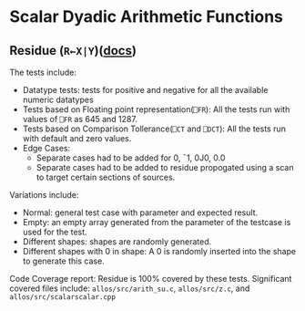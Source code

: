 # Scalar Dyadic Arithmetic Functions

## Residue (`R←X|Y`)([docs](http://help.dyalog.com/latest/index.htm#Language/Primitive%20Functions/Residue.htm))

The tests include:
- Datatype tests: tests for positive and negative for all the available numeric datatypes
- Tests based on Floating point representation(`⎕FR`): All the tests run with values of `⎕FR` as 645 and 1287.
- Tests based on Comparison Tollerance(`⎕CT` and `⎕DCT`): All the tests run with default and zero values.
- Edge Cases:
    - Separate cases had to be added for 0, ¯1, 0J0, 0.0
    - Separate cases had to be added to residue propogated using a scan to target certain sections of sources.

Variations include:
- Normal: general test case with parameter and expected result.
- Empty: an empty array generated from the parameter of the testcase is used for the test.
- Different shapes: shapes are randomly generated.
- Different shapes with 0 in shape: A 0 is randomly inserted into the shape to generate this case.

Code Coverage report: Residue is 100% covered by these tests.
Significant covered files include: `allos/src/arith_su.c`, `allos/src/z.c`, and `allos/src/scalarscalar.cpp`